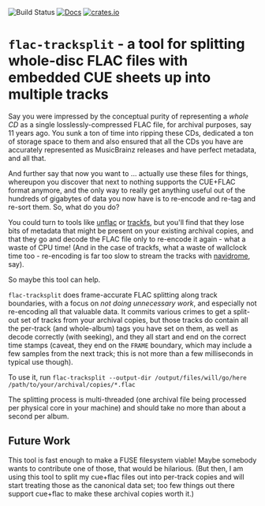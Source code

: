 ![Build Status](https://github.com/antifuchs/flac-tracksplit/actions/workflows/ci.yml/badge.svg) [![Docs](https://docs.rs/flac-tracksplit/badge.svg)](https://docs.rs/flac-tracksplit/) [![crates.io](https://img.shields.io/crates/v/flac-tracksplit.svg)](https://crates.io/crates/flac-tracksplit)

# `flac-tracksplit` - a tool for splitting whole-disc FLAC files with embedded CUE sheets up into multiple tracks

Say you were impressed by the conceptual purity of representing a *whole CD* as a single losslessly-compressed FLAC file, for archival purposes, say 11 years ago. You sunk a ton of time into ripping these CDs, dedicated a ton of storage space to them and also ensured that all the CDs you have are accurately represented as MusicBrainz releases and have perfect metadata, and all that.

And further say that now you want to ... actually use these files for things, whereupon you discover that next to nothing supports the CUE+FLAC format anymore, and the only way to really get anything useful out of the hundreds of gigabytes of data you now have is to re-encode and re-tag and re-sort them. So, what do you do?

You could turn to tools like [unflac](https://sr.ht/~ft/unflac/) or [trackfs](https://github.com/andresch/trackfs), but you'll find that they lose bits of metadata that might be present on your existing archival copies, and that they go and decode the FLAC file only to re-encode it again - what a waste of CPU time! (And in the case of trackfs, what a waste of wallclock time too - re-encoding is far too slow to stream the tracks with [navidrome](https://www.navidrome.org/), say).

So maybe this tool can help.

`flac-tracksplit` does frame-accurate FLAC splitting along track boundaries, with a focus on *not doing unnecessary work*, and especially not re-encoding all that valuable data. It commits various crimes to get a split-out set of tracks from your archival copies, but those tracks do contain all the per-track (and whole-album) tags you have set on them, as well as decode correctly (with seeking), and they all start and end on the correct time stamps (caveat, they end on the `FRAME` boundary, which may include a few samples from the next track; this is not more than a few milliseconds in typical use though).

To use it, run `flac-tracksplit --output-dir /output/files/will/go/here /path/to/your/archival/copies/*.flac`

The splitting process is multi-threaded (one archival file being processed per physical core in your machine) and should take no more than about a second per album.

## Future Work

This tool is fast enough to make a FUSE filesystem viable! Maybe somebody wants to contribute one of those, that would be hilarious. (But then, I am using this tool to split my cue+flac files out into per-track copies and will start treating those as the canonical data set; too few things out there support cue+flac to make these archival copies worth it.)
